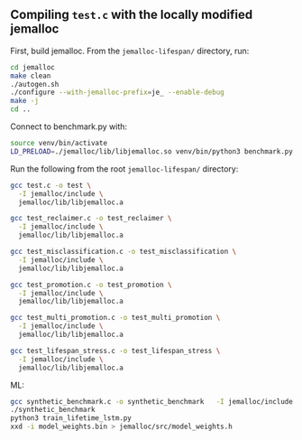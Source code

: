 ## Compiling `test.c` with the locally modified jemalloc

First, build jemalloc. From the `jemalloc-lifespan/` directory, run:

```bash
cd jemalloc
make clean
./autogen.sh
./configure --with-jemalloc-prefix=je_ --enable-debug
make -j
cd ..
```

Connect to benchmark.py with:

```bash
source venv/bin/activate
LD_PRELOAD=./jemalloc/lib/libjemalloc.so venv/bin/python3 benchmark.py
```

Run the following from the root `jemalloc-lifespan/` directory:

```bash
gcc test.c -o test \
  -I jemalloc/include \
  jemalloc/lib/libjemalloc.a
```

```bash
gcc test_reclaimer.c -o test_reclaimer \
  -I jemalloc/include \
  jemalloc/lib/libjemalloc.a
```

```bash
gcc test_misclassification.c -o test_misclassification \
  -I jemalloc/include \
  jemalloc/lib/libjemalloc.a
```

```bash
gcc test_promotion.c -o test_promotion \
  -I jemalloc/include \
  jemalloc/lib/libjemalloc.a
```

```bash
gcc test_multi_promotion.c -o test_multi_promotion \
  -I jemalloc/include \
  jemalloc/lib/libjemalloc.a
```

```bash
gcc test_lifespan_stress.c -o test_lifespan_stress \
  -I jemalloc/include \
  jemalloc/lib/libjemalloc.a
```



ML:

```bash
gcc synthetic_benchmark.c -o synthetic_benchmark   -I jemalloc/include   jemalloc/lib/libjemalloc.a
./synthetic_benchmark
python3 train_lifetime_lstm.py
xxd -i model_weights.bin > jemalloc/src/model_weights.h
```